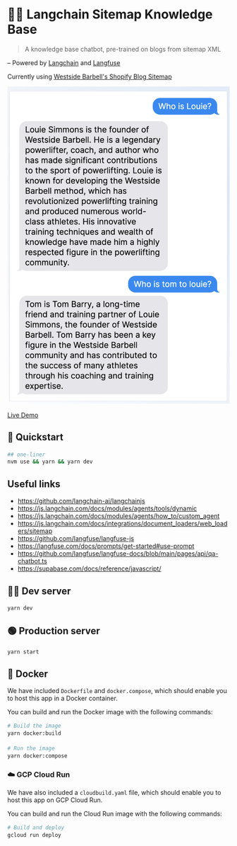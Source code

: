 # 🦜🔗 Langchain Sitemap Knowledge Base

> A knowledge base chatbot, pre-trained on blogs from sitemap XML

– Powered by [Langchain](https://js.langchain.com/) and [Langfuse](https://langfuse.com)

Currently using [Westside Barbell's Shopify Blog Sitemap](https://raw.githubusercontent.com/mjweaver01/langchain-kb/master/src/assets/sitemap_blogs_1.xml)

<img src="./readme.png" />

[Live Demo](https://langchain-kb.onrender.com/)

## 🏁 Quickstart

```bash
## one-liner
nvm use && yarn && yarn dev
```

## Useful links

- https://github.com/langchain-ai/langchainjs
- https://js.langchain.com/docs/modules/agents/tools/dynamic
- https://js.langchain.com/docs/modules/agents/how_to/custom_agent
- https://js.langchain.com/docs/integrations/document_loaders/web_loaders/sitemap
- https://github.com/langfuse/langfuse-js
- https://langfuse.com/docs/prompts/get-started#use-prompt
- https://github.com/langfuse/langfuse-docs/blob/main/pages/api/qa-chatbot.ts
- https://supabase.com/docs/reference/javascript/

## &#129497;&#8205;&#9794;&#65039; Dev server

```bash
yarn dev
```

## 🟢 Production server

```bash
yarn start
```

## 🐋 Docker

We have included `Dockerfile` and `docker.compose`, which should enable you to host this app in a Docker container.

You can build and run the Docker image with the following commands:

```bash
# Build the image
yarn docker:build

# Run the image
yarn docker:compose
```

### ☁️ GCP Cloud Run

We have also included a `cloudbuild.yaml` file, which should enable you to host this app on GCP Cloud Run.

You can build and run the Cloud Run image with the following commands:

```bash
# Build and deploy
gcloud run deploy
```
